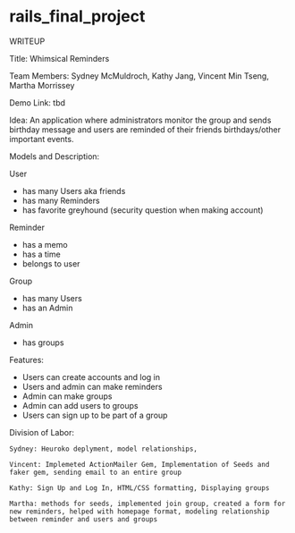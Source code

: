 # rails_final_project

WRITEUP 

Title: Whimsical Reminders 

Team Members: Sydney McMuldroch, Kathy Jang, Vincent Min Tseng, Martha Morrissey

Demo Link: tbd

Idea: An application where administrators monitor the group and sends birthday message and users are reminded of their friends birthdays/other important events. 

Models and Description:

User
  - has many Users aka friends
  - has many Reminders
  - has favorite greyhound (security question when making account)
	
Reminder 
  - has a memo
  - has a time
  - belongs to user 
	
Group 
  - has many Users
  - has an Admin 
	
Admin

  - has groups 
  
Features:
	
  - Users can create accounts and log in 
  - Users and admin can make reminders
  - Admin can make groups
  - Admin can add users to groups
  - Users can sign up to be part of a group

Division of Labor:

	Sydney: Heuroko deplyment, model relationships, 
	
	Vincent: Implemeted ActionMailer Gem, Implementation of Seeds and faker gem, sending email to an entire group
	
	Kathy: Sign Up and Log In, HTML/CSS formatting, Displaying groups 
	
	Martha: methods for seeds, implemented join group, created a form for new reminders, helped with homepage format, modeling relationship 
	between reminder and users and groups 
